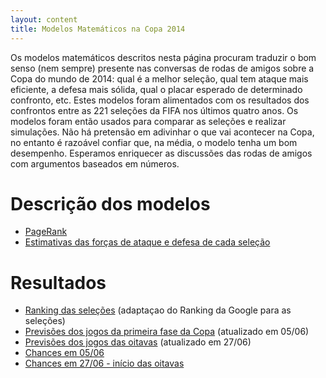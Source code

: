 ```yaml
---
layout: content
title: Modelos Matemáticos na Copa 2014
---
```


Os modelos matemáticos descritos nesta página procuram traduzir o bom senso (nem sempre) presente nas conversas de rodas de amigos sobre a Copa do mundo de 2014: qual é a melhor seleção, qual tem ataque mais eficiente, a defesa mais sólida, qual o placar esperado de determinado confronto, etc.
Estes modelos foram alimentados com os resultados dos confrontos entre as 221 seleções da FIFA nos últimos quatro anos.  Os modelos foram então usados para comparar as seleções e realizar simulações.
Não há pretensão em adivinhar o que vai acontecer na Copa, no entanto é razoável confiar que, na média, o modelo tenha um bom desempenho. Esperamos enriquecer as discussões das rodas de amigos com argumentos baseados em números.

# Descrição dos modelos
* [PageRank](pagerank_texto.html)
* [Estimativas das forças de ataque e defesa  de cada seleção](modelo_forcas_texto.html)

# Resultados
* [Ranking das seleções](pagerank_selecoes.html) (adaptaçao do Ranking da Google para as seleções)
* [Previsões dos jogos da primeira fase da Copa](img/disputas/primeira_fase.htm)  (atualizado em 05/06)
* [Previsões dos jogos das oitavas](img/disputas/oitavas.htm) (atualizado em 27/06)
* [Chances em 05/06](probabilidades.htm)
* [Chances em 27/06 - início das oitavas](probabilidades_copa_2014_apos_1fase.htm)

